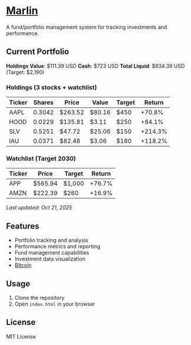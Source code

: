 # [Marlin](https://heyitsmejosh.com/marlin)

A fund/portfolio management system for tracking investments and performance.

## Current Portfolio

**Holdings Value**: $111.39 USD
**Cash**: $723 USD
**Total Liquid**: $834.39 USD (Target: $2,190)

### Holdings (3 stocks + watchlist)

| Ticker | Shares | Price | Value | Target | Return |
|--------|--------|-------|-------|--------|--------|
| AAPL | 0.3042 | $263.52 | $80.16 | $450 | +70.8% |
| HOOD | 0.0229 | $135.81 | $3.11 | $250 | +84.1% |
| SLV | 0.5251 | $47.72 | $25.06 | $150 | +214.3% |
| IAU | 0.0371 | $82.48 | $3.06 | $180 | +118.2% |

### Watchlist (Target 2030)

| Ticker | Price | Target | Return |
|--------|-------|--------|--------|
| APP | $565.94 | $1,000 | +76.7% |
| AMZN | $222.39 | $260 | +16.9% |

*Last updated: Oct 21, 2025*

## Features

- Portfolio tracking and analysis
- Performance metrics and reporting
- Fund management capabilities
- Investment data visualization
- [Bitcoin](https://heyitsmejosh.com/marlin/bitcoin)

## Usage

1. Clone the repository
2. Open `index.html` in your browser

## License

MIT License
